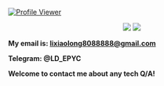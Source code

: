 [![Profile Viewer](https://komarev.com/ghpvc/?username=SnapdragonLee&style=for-the-badge&color=orange)](https://github.com/antonkomarev/github-profile-views-counter)

<p align="center">
    <img src = "https://github-readme-stats.vercel.app/api?username=SnapdragonLee&show_icons=true&theme=outrun&hide_border=true&count_private=true">
    <img src = "https://github-readme-stats.vercel.app/api/top-langs/?username=SnapdragonLee&hide=html,css&theme=yeblu&layout=compact&count_private=true&langs_count=8">
</p>

**My email is: lixiaolong8088888@gmail.com**

**Telegram: @LD_EPYC**

**Welcome to contact me about any tech Q/A!**
